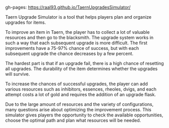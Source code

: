 gh-pages:  https://raal93.github.io/TaernUpgradesSimulator/


Taern Upgrade Simulator is a tool that helps players plan and organize upgrades for items.

To improve an item in Taern, the player has to collect a lot of valuable resources and then go to the blacksmith. The upgrade system works in such a way that each subsequent upgrade is more difficult. The first improvements have a 75-97% chance of success, but with each subsequent upgrade the chance decreases by a few percent.

The hardest part is that if an upgrade fail, there is a high chance of resetting all upgrades. The durability of the item determines whether the upgrades will survive.

To increase the chances of successful upgrades, the player can add various resources such as inhibitors, essences, rheoles, dvigs, and each attempt costs a lot of gold and requires the addition of an upgrade flask.

Due to the large amount of resources and the variety of configurations, many questions arise about optimizing the improvement process. This simulator gives players the opportunity to check the available opportunities, choose the optimal path and plan what resources will be needed.

